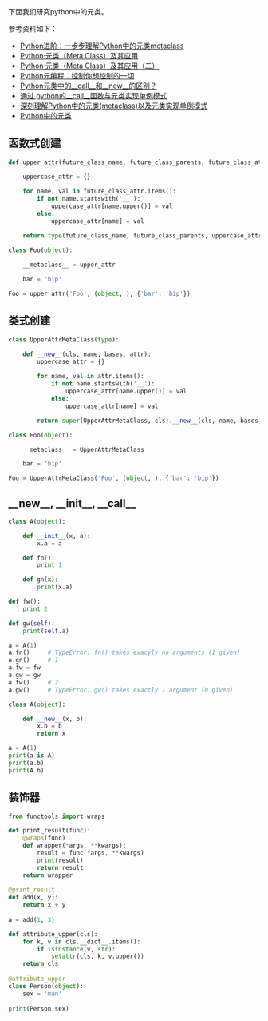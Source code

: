 ﻿下面我们研究python中的元类。

参考资料如下：

- [Python进阶：一步步理解Python中的元类metaclass](https://zhuanlan.zhihu.com/p/23887627)
- [Python·元类（Meta Class）及其应用](https://zhuanlan.zhihu.com/p/24633374)
- [Python·元类（Meta Class）及其应用（二）](https://zhuanlan.zhihu.com/p/25184903)
- [Python元编程：控制你想控制的一切](https://zhuanlan.zhihu.com/p/29849145)
- [Python元类中的__call__和__new__的区别？](https://segmentfault.com/q/1010000007818814/a-1020000007829102)
- [通过 python的__call__函数与元类实现单例模式](http://www.cnblogs.com/blackmatrix/p/6906023.html)
- [深刻理解Python中的元类(metaclass)以及元类实现单例模式](http://www.cnblogs.com/tkqasn/p/6524879.html)
- [Python中的元类](http://www.cnblogs.com/wilber2013/p/4695836.html)

## 函数式创建

```python
def upper_attr(future_class_name, future_class_parents, future_class_attr):

    uppercase_attr = {}
    
    for name, val in future_class_attr.items():
        if not name.startswith('__'):
            uppercase_attr[name.upper()] = val
        else:
            uppercase_attr[name] = val

    return type(future_class_name, future_class_parents, uppercase_attr)
```
```python
class Foo(object):

    __metaclass__ = upper_attr
    
    bar = 'bip'

Foo = upper_attr('Foo', (object, ), {'bar': 'bip'})
```

## 类式创建

```python
class UpperAttrMetaClass(type):

    def __new__(cls, name, bases, attr):
        uppercase_attr = {}
        
        for name, val in attr.items():
            if not name.startswith('__'):
                uppercase_attr[name.upper()] = val
            else:
                uppercase_attr[name] = val

        return super(UpperAttrMetaClass, cls).__new__(cls, name, bases, uppercase_attr)
```

```python
class Foo(object):

    __metaclass__ = UpperAttrMetaClass

    bar = 'bip'

Foo = UpperAttrMetaClass('Foo', (object, ), {'bar': 'bip'})
```

## \_\_new\_\_, \_\_init\_\_, \_\_call\_\_

```python
class A(object):

    def __init__(x, a):
        x.a = a

    def fn():
        print 1

    def gn(x):
        print(x.a)

def fw():
    print 2

def gw(self):
    print(self.a)

a = A(1)
a.fn()     # TypeError: fn() takes exacyly no arguments (1 given)
a.gn()     # 1
a.fw = fw
a.gw = gw
a.fw()     # 2
a.gw()     # TypeError: gw() takes exactly 1 argument (0 given)
```

```python
class A(object):

    def __new__(x, b):
        x.b = b
        return x

a = A(1)
print(a is A)
print(a.b)
print(A.b)
```

## 装饰器

```python
from functools import wraps

def print_result(func):
    @wraps(func)
    def wrapper(*args, **kwargs):
        result = func(*args, **kwargs)
        print(result)
        return result
    return wrapper
    
@print_result
def add(x, y):
    return x + y
    
a = add(1, 3)

def attribute_upper(cls):
    for k, v in cls.__dict__.items():
        if isinstance(v, str):
            setattr(cls, k, v.upper())
    return cls
            
@attribute_upper
class Person(object):
    sex = 'man'
    
print(Person.sex)
```